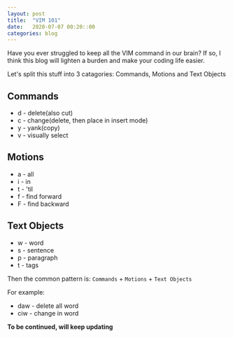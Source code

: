 ```yaml
---
layout: post
title:  "VIM 101"
date:   2020-07-07 00:20::00
categories: blog
---
```


Have you ever struggled to keep all the VIM command in our brain? If so, I think this blog will lighten a burden and make your coding life easier.

Let's split this stuff into 3 catagories: Commands, Motions and Text Objects
## Commands
* d - delete(also cut)
* c - change(delete, then place in insert mode)
* y - yank(copy)
* v - visually select

## Motions
* a - all
* i - in
* t - 'til
* f - find forward
* F - find backward

## Text Objects
* w - word
* s - sentence 
* p - paragraph
* t - tags

Then the common pattern is: `Commands` + `Motions` + `Text Objects` 

For example:
* daw - delete all word
* ciw - change in word

**To be continued, will keep updating**